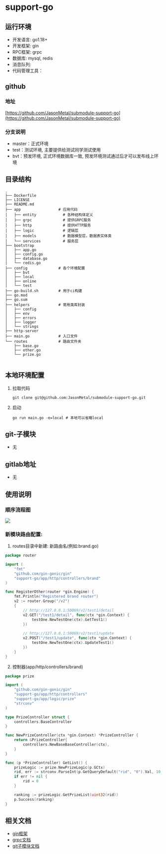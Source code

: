 # support-go




## 运行环境

- 开发语言: go1.18+
- 开发框架: gin
- RPC框架: grpc
- 数据库: mysql, redis
- 消息队列: 
- 代码管理工具：

## github

### 地址

[https://github.com/JasonMetal/submodule-support-go](https://github.com/JasonMetal/submodule-support-go)

### 分支说明

- master：正式环境
- test：测试环境, 主要提供给测试同学测试使用
- bvt：预发环境, 正式环境数据库一致, 预发环境测试通过后才可以发布线上环境

## 目录结构

``` 
.
├── Dockerfile          
├── LICENSE
├── README.md
├── app                 # 应用代码
│   ├── entity            # 各种结构体定义
│   ├── grpc              # 提供GRPC服务
│   ├── http              # 提供HTTP服务
│   ├── logic             # 逻辑层
│   ├── models            # 数据模型层，数据表实体类
│   └── services          # 服务层
├── bootstrap          
│   ├── app.go
│   ├── config.go
│   ├── database.go
│   └── redis.go 
├── config              # 各个环境配置
│   ├── bvt
│   ├── local
│   ├── online
│   └── test
├── go-build.sh         # 用于ci构建
├── go.mod
├── go.sum
├── helpers             # 常用类库封装
│   ├── config
│   ├── env
│   ├── errors
│   ├── logger
│   └── strings
├── http-server
├── main.go             # 入口文件
└── routes              # 路由文件夹
    ├── base.go
    ├── other.go
    └── prize.go    
    
```

## 本地环境配置

1. 拉取代码
    ```shell
    git clone git@github.com:JasonMetal/submodule-support-go.git
    ```


2. 启动

   ```shell
   go run main.go -e=local # 本地可以省略local
   ```

## git-子模块
 - 无

## gitlab地址
- 无


## 使用说明
###  顺序流程图

![](https://static.manyidea.cloud/dev/uploads/uploadfile/images/20220407/img20407112944001599126087.png)



### 新模块路由配置:

1. routes目录中新建: 新路由名(例如:brand.go)

```go
package router

import (
	"fmt"
	"github.com/gin-gonic/gin"
	"support-go/app/http/controllers/brand"
)

func RegisterOther(router *gin.Engine) {
	fmt.Println("Registered brand router")
	v2 := router.Group("/v2")
	{
		// http://127.0.0.1:50069/v2/test1/detail
		v2.GET("/test1/detail", func(ctx *gin.Context) {
			testOne.NewTestOne(ctx).GetTest1()
		})
		
		// http://127.0.0.1:50069/v2/test1/update
		v2.POST("/test1/update", func(ctx *gin.Context) {
			testOne.NewTestOne(ctx).UpdateTest1()
		})
	}
}

```
2. 控制器(app/http/controllers/brand)
```go
package prize

import (
	"github.com/gin-gonic/gin"
	"support-go/app/http/controllers"
	"support-go/app/logic/prize"
	"strconv"
)

type PrizeController struct {
	controllers.BaseController
}

func NewPrizeController(ctx *gin.Context) *PrizeController {
	return &PrizeController{
		controllers.NewBaseBaseController(ctx),
	}
}

func (p *PrizeController) GetList() {
	prizeLogic := prize.NewPrizeLogic(p.GCtx)
	rid, err := strconv.ParseInt(p.GetQueryDefault("rid", "0").Val, 10, 32)
	if err != nil {
		rid = 0
	}

	ranking := prizeLogic.GetPrizeList(uint32(rid))
	p.Success(ranking)
}


```



## 相关文档

- [gin框架](https://github.com/gin-gonic/gin)
- [grpc文档](https://grpc.io/docs/)
- [git子模块文档](https://git-scm.com/book/zh/v2/Git-%E5%B7%A5%E5%85%B7-%E5%AD%90%E6%A8%A1%E5%9D%97)
